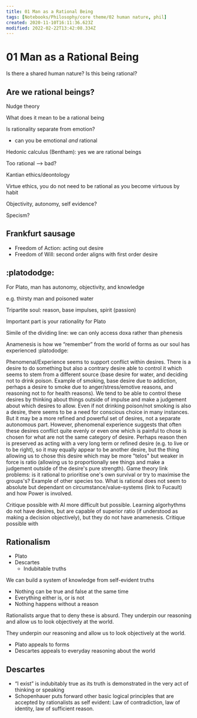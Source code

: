 ```yaml
---
title: 01 Man as a Rational Being
tags: [Notebooks/Philosophy/core theme/02 human nature, phil]
created: 2020-11-10T16:11:36.623Z
modified: 2022-02-22T13:42:08.334Z
---
```


# 01 Man as a Rational Being

Is there a shared human nature? Is this being rational?

## Are we rational beings?

Nudge theory

What does it mean to be a rational being

Is rationality separate from emotion?

- can you be emotional *and* rational

Hedonic calculus (Bentham): yes we are rational beings

Too rational –> bad?

Kantian ethics/deontology

Virtue ethics, you do not need to be rational as you become virtuous by habit

Objectivity, autonomy, self evidence?



Specism?
## Frankfurt sausage

- Freedom of Action: acting out desire
- Freedom of Will: second order aligns with first order desire



## :platododge:

For Plato, man has autonomy, objectivity, and knowledge

e.g. thirsty man and poisoned water


Tripartite soul: reason, base impulses, spirit (passion)

Important part is your rationality for Plato


Simile of the dividing line: we can only access doxa rather than phenesis

Anamenesis is how we “remember” from the world of forms as our soul has experienced :platododge:

Phenomenal/Experience seems to support conflict within desires. There is a desire to do something but also a contrary desire able to control it which seems to stem from a different source (base desire for water, and deciding not to drink poison. Example of smoking, base desire due to addiction, perhaps a desire to smoke due to anger/stress/emotive reasons, and reasoning not to for health reasons). We tend to be able to control these desires by thinking about things outside of impulse and make a judgement about which desires to allow. Even if not drinking poison/not smoking is also a desire, there seems to be a need for conscious choice in many instances.
But it may be a more refined and powerful set of desires, not a separate autonomous part. However, phenomenal experience suggests that often these desires conflict quite evenly or even one which is painful to chose is chosen for what are not the same category of desire. Perhaps reason then is preserved as acting with a very long term or refined desire (e.g. to live or to be right), so it may equally appear to be another desire, but the thing allowing us to chose this desire which may be more "telos" but weaker in force is ratio (allowing us to proportionally see things and make a judgement outside of the desire's pure strength). Game theory link problems: is it rational to prioritise one's own survival or try to maximise the groups's? Example of other species too. What is rational does not seem to absolute but dependant on circumstance/value-systems (link to Fucault) and how Power is involved.

Critique possible with AI more difficult but possible. Learning algorhythms do not have desires, but are capable of superior ratio (if understood as making a decision objectively), but they do not have anamenesis.
Critique possible with 


## Rationalism

- Plato
- Descartes
  - Indubitable truths

We can build a system of knowledge from self-evident truths

- Nothing can be true and false at the same time
- Everything either is, or is not
- Nothing happens without a reason

Rationalists argue that to deny these is absurd. They underpin our reasoning and allow us to look objectively at the world.

They underpin our reasoning and allow us to look objectively at the world.

- Plato appeals to forms
- Descartes appeals to everyday reasoning about the world

## Descartes

- “I exist” is indubitably true as its truth is demonstrated in the very act of thinking or speaking
- Schopenhauer puts forward other basic logical principles that are accepted by rationalists as self evident: Law of contradiction, law of identity, law of sufficient reason.

